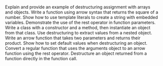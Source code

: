 
Explain and provide an example of destructuring assignment with arrays and objects.
Write a function using arrow syntax that returns the square of a number.
Show how to use template literals to create a string with embedded variables.
Demonstrate the use of the rest operator in function parameters.
Write a class with a constructor and a method, then instantiate an object from that class.
Use destructuring to extract values from a nested object.
Write an arrow function that takes two parameters and returns their product.
Show how to set default values when destructuring an object.
Convert a regular function that uses the arguments object to an arrow function using the rest operator.
Destructure an object returned from a function directly in the function call.